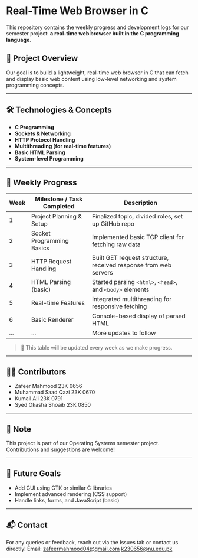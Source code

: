 # Real-Time Web Browser in C

This repository contains the weekly progress and development logs for our semester project: **a real-time web browser built in the C programming language**.

## 🚀 Project Overview

Our goal is to build a lightweight, real-time web browser in C that can fetch and display basic web content using low-level networking and system programming concepts.

---

## 🛠️ Technologies & Concepts

- **C Programming**
- **Sockets & Networking**
- **HTTP Protocol Handling**
- **Multithreading (for real-time features)**
- **Basic HTML Parsing**
- **System-level Programming**

---

## 📅 Weekly Progress

| Week | Milestone / Task Completed | Description |
|------|----------------------------|-------------|
| 1    | Project Planning & Setup   | Finalized topic, divided roles, set up GitHub repo |
| 2    | Socket Programming Basics  | Implemented basic TCP client for fetching raw data |
| 3    | HTTP Request Handling      | Built GET request structure, received response from web servers |
| 4    | HTML Parsing (basic)       | Started parsing `<html>`, `<head>`, and `<body>` elements |
| 5    | Real-time Features         | Integrated multithreading for responsive fetching |
| 6    | Basic Renderer             | Console-based display of parsed HTML |
| ...  | ...                        | More updates to follow |

> 🔁 This table will be updated every week as we make progress.

---

## 👨‍💻 Contributors

- Zafeer Mahmood     23K 0656
- Muhammad Saad Qazi 23K 0670
- Kumail Ali         23K 0791
- Syed Okasha Shoaib 23K 0850

---

## 📌 Note

This project is part of our Operating Systems semester project. Contributions and suggestions are welcome!

---

## 🧠 Future Goals

- Add GUI using GTK or similar C libraries  
- Implement advanced rendering (CSS support)  
- Handle links, forms, and JavaScript (basic)

---

## 📬 Contact

For any queries or feedback, reach out via the Issues tab or contact us directly!
Email: zafeermahmood04@gmail.com
       k230656@nu.edu.pk



